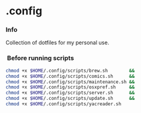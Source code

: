 # .config

### Info

Collection of dotfiles for my personal use.

###  Before running scripts

```bash
chmod +x $HOME/.config/scripts/brew.sh        &&
chmod +x $HOME/.config/scripts/comics.sh      &&
chmod +x $HOME/.config/scripts/maintenance.sh &&
chmod +x $HOME/.config/scripts/osxpref.sh     &&
chmod +x $HOME/.config/scripts/server.sh      &&
chmod +x $HOME/.config/scripts/update.sh      &&
chmod +x $HOME/.config/scripts/yacreader.sh
```
